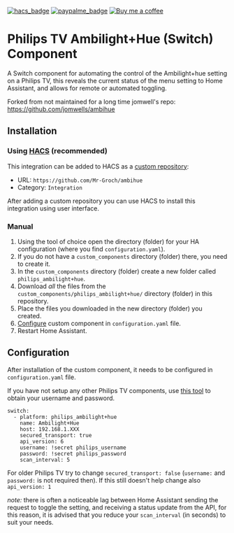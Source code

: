 [![hacs_badge](https://img.shields.io/badge/HACS-Custom-orange.svg)](https://github.com/custom-components/hacs)
[![paypalme_badge](https://img.shields.io/badge/Donate-PayPal-0070ba)](https://paypal.me/MrGroch)
[![Buy me a coffee](https://www.buymeacoffee.com/assets/img/custom_images/orange_img.png)](https://www.buymeacoffee.com/MrGroch)

# Philips TV Ambilight+Hue (Switch) Component
A Switch component for automating the control of the Ambilight+hue setting on a Philips TV, this reveals the current status of the menu setting to Home Assistant, and allows for remote or automated toggling.

Forked from not maintained for a long time jomwell's repo:
https://github.com/jomwells/ambihue

## Installation

### Using [HACS](https://hacs.xyz/) (recommended)

This integration can be added to HACS as a [custom repository](https://hacs.xyz/docs/faq/custom_repositories):
* URL: `https://github.com/Mr-Groch/ambihue`
* Category: `Integration`

After adding a custom repository you can use HACS to install this integration using user interface.

### Manual

1. Using the tool of choice open the directory (folder) for your HA configuration (where you find `configuration.yaml`).
2. If you do not have a `custom_components` directory (folder) there, you need to create it.
3. In the `custom_components` directory (folder) create a new folder called `philips_ambilight+hue`.
4. Download _all_ the files from the `custom_components/philips_ambilight+hue/` directory (folder) in this repository.
5. Place the files you downloaded in the new directory (folder) you created.
6. [Configure](#Configuration) custom component in `configuration.yaml` file.
7. Restart Home Assistant.

## Configuration

After installation of the custom component, it needs to be configured in `configuration.yaml` file.

If you have not setup any other Philips TV components, use [this tool](https://github.com/suborb/philips_android_tv) to obtain your username and password.
```
switch:
  - platform: philips_ambilight+hue
    name: Ambilight+Hue
    host: 192.168.1.XXX
    secured_transport: true
    api_version: 6
    username: !secret philips_username
    password: !secret philips_password
    scan_interval: 5
```

For older Philips TV try to change `secured_transport: false` (`username:` and `password:` is not required then). If this still doesn't help change also `api_version: 1`

*note:* there is often a noticeable lag between Home Assistant sending the request to toggle the setting, and receiving a status update from the API, for this reason, it is advised that you reduce your `scan_interval` (in seconds) to suit your needs.

